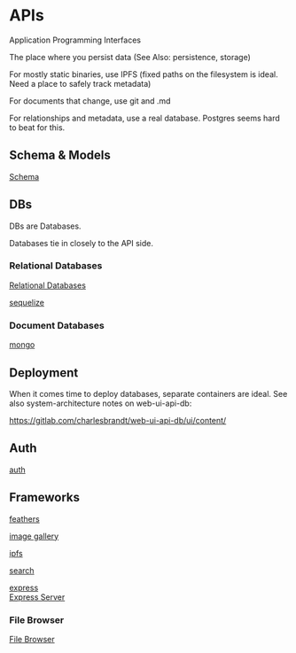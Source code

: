 # APIs

Application Programming Interfaces

The place where you persist data (See Also: persistence, storage)

For mostly static binaries, use IPFS (fixed paths on the filesystem is ideal. Need a place to safely track metadata)

For documents that change, use git and .md

For relationships and metadata, use a real database. Postgres seems hard to beat for this.

## Schema & Models

[Schema](schema.md)

## DBs 

DBs are Databases.

Databases tie in closely to the API side.

### Relational Databases

[Relational Databases](relational-db.md)

[sequelize](sequelize.md)

### Document Databases


[mongo](mongo.md)

## Deployment

When it comes time to deploy databases, separate containers are ideal. See also system-architecture notes on web-ui-api-db:

https://gitlab.com/charlesbrandt/web-ui-api-db/ui/content/


## Auth

[auth](auth.md)


## Frameworks

[feathers](feathers.md)

[image gallery](image-gallery.md)

[ipfs](ipfs.md)

[search](search.md)

[express](express.md)  
[Express Server](express.md)  


### File Browser

[File Browser](file-browser.md)


